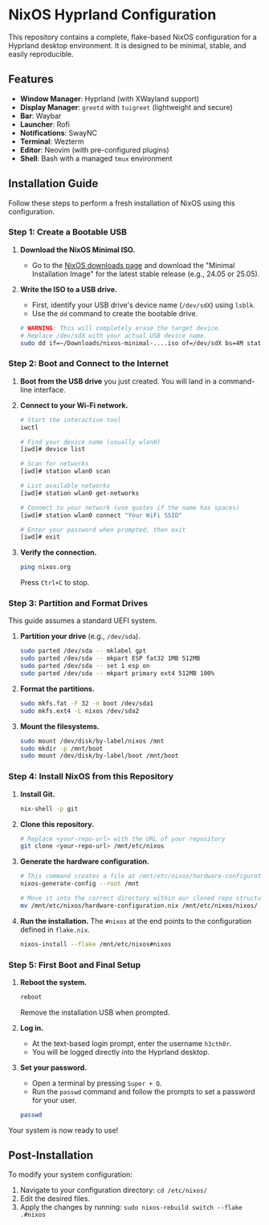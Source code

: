 # NixOS Hyprland Configuration

This repository contains a complete, flake-based NixOS configuration for a Hyprland desktop environment. It is designed to be minimal, stable, and easily reproducible.

## Features

*   **Window Manager**: Hyprland (with XWayland support)
*   **Display Manager**: `greetd` with `tuigreet` (lightweight and secure)
*   **Bar**: Waybar
*   **Launcher**: Rofi
*   **Notifications**: SwayNC
*   **Terminal**: Wezterm
*   **Editor**: Neovim (with pre-configured plugins)
*   **Shell**: Bash with a managed `tmux` environment

## Installation Guide

Follow these steps to perform a fresh installation of NixOS using this configuration.

### Step 1: Create a Bootable USB

1.  **Download the NixOS Minimal ISO.**
    *   Go to the [NixOS downloads page](https://nixos.org/download.html) and download the "Minimal Installation Image" for the latest stable release (e.g., 24.05 or 25.05).

2.  **Write the ISO to a USB drive.**
    *   First, identify your USB drive's device name (`/dev/sdX`) using `lsblk`.
    *   Use the `dd` command to create the bootable drive.

    ```bash
    # WARNING: This will completely erase the target device.
    # Replace /dev/sdX with your actual USB device name.
    sudo dd if=~/Downloads/nixos-minimal-....iso of=/dev/sdX bs=4M status=progress oflag=sync
    ```

### Step 2: Boot and Connect to the Internet

1.  **Boot from the USB drive** you just created. You will land in a command-line interface.

2.  **Connect to your Wi-Fi network.**

    ```bash
    # Start the interactive tool
    iwctl

    # Find your device name (usually wlan0)
    [iwd]# device list

    # Scan for networks
    [iwd]# station wlan0 scan

    # List available networks
    [iwd]# station wlan0 get-networks

    # Connect to your network (use quotes if the name has spaces)
    [iwd]# station wlan0 connect "Your WiFi SSID"

    # Enter your password when prompted, then exit
    [iwd]# exit
    ```

3.  **Verify the connection.**

    ```bash
    ping nixos.org
    ```
    Press `Ctrl+C` to stop.

### Step 3: Partition and Format Drives

This guide assumes a standard UEFI system.

1.  **Partition your drive** (e.g., `/dev/sda`).

    ```bash
    sudo parted /dev/sda -- mklabel gpt
    sudo parted /dev/sda -- mkpart ESP fat32 1MB 512MB
    sudo parted /dev/sda -- set 1 esp on
    sudo parted /dev/sda -- mkpart primary ext4 512MB 100%
    ```

2.  **Format the partitions.**

    ```bash
    sudo mkfs.fat -F 32 -n boot /dev/sda1
    sudo mkfs.ext4 -L nixos /dev/sda2
    ```

3.  **Mount the filesystems.**

    ```bash
    sudo mount /dev/disk/by-label/nixos /mnt
    sudo mkdir -p /mnt/boot
    sudo mount /dev/disk/by-label/boot /mnt/boot
    ```

### Step 4: Install NixOS from this Repository

1.  **Install Git.**

    ```bash
    nix-shell -p git
    ```

2.  **Clone this repository.**

    ```bash
    # Replace <your-repo-url> with the URL of your repository
    git clone <your-repo-url> /mnt/etc/nixos
    ```

3.  **Generate the hardware configuration.**

    ```bash
    # This command creates a file at /mnt/etc/nixos/hardware-configuration.nix
    nixos-generate-config --root /mnt

    # Move it into the correct directory within our cloned repo structure
    mv /mnt/etc/nixos/hardware-configuration.nix /mnt/etc/nixos/nixos/
    ```

4.  **Run the installation.**
    The `#nixos` at the end points to the configuration defined in `flake.nix`.

    ```bash
    nixos-install --flake /mnt/etc/nixos#nixos
    ```

### Step 5: First Boot and Final Setup

1.  **Reboot the system.**

    ```bash
    reboot
    ```
    Remove the installation USB when prompted.

2.  **Log in.**
    *   At the text-based login prompt, enter the username `h3cth0r`.
    *   You will be logged directly into the Hyprland desktop.

3.  **Set your password.**
    *   Open a terminal by pressing `Super + Q`.
    *   Run the `passwd` command and follow the prompts to set a password for your user.

    ```bash
    passwd
    ```

Your system is now ready to use!

## Post-Installation

To modify your system configuration:
1.  Navigate to your configuration directory: `cd /etc/nixos/`
2.  Edit the desired files.
3.  Apply the changes by running: `sudo nixos-rebuild switch --flake .#nixos`
